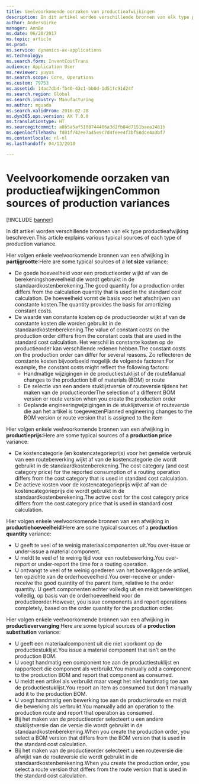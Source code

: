 ```yaml
---
title: Veelvoorkomende oorzaken van productieafwijkingen
description: In dit artikel worden verschillende bronnen van elk type productieafwijking beschreven.
author: AndersGirke
manager: AnnBe
ms.date: 06/20/2017
ms.topic: article
ms.prod: 
ms.service: dynamics-ax-applications
ms.technology: 
ms.search.form: InventCostTrans
audience: Application User
ms.reviewer: yuyus
ms.search.scope: Core, Operations
ms.custom: 79753
ms.assetid: 14ac7db4-fb40-43c1-bb0d-1d51fc91d24f
ms.search.region: Global
ms.search.industry: Manufacturing
ms.author: mguada
ms.search.validFrom: 2016-02-28
ms.dyn365.ops.version: AX 7.0.0
ms.translationtype: HT
ms.sourcegitcommit: a8b5a5af5108744406a3d2fb84d7151baea2481b
ms.openlocfilehash: fd01f742ee7a45e9c7d4feee4f3bf58dce4a3bf7
ms.contentlocale: nl-nl
ms.lasthandoff: 04/13/2018

---
```


# <a name="common-sources-of-production-variances"></a><span data-ttu-id="43d51-103">Veelvoorkomende oorzaken van productieafwijkingen</span><span class="sxs-lookup"><span data-stu-id="43d51-103">Common sources of production variances</span></span>

[!INCLUDE [banner](../includes/banner.md)]

<span data-ttu-id="43d51-104">In dit artikel worden verschillende bronnen van elk type productieafwijking beschreven.</span><span class="sxs-lookup"><span data-stu-id="43d51-104">This article explains various typical sources of each type of production variance.</span></span> 

<span data-ttu-id="43d51-105">Hier volgen enkele veelvoorkomende bronnen van een afwijking in **partijgrootte**:</span><span class="sxs-lookup"><span data-stu-id="43d51-105">Here are some typical sources of a **lot size** variance:</span></span>

-   <span data-ttu-id="43d51-106">De goede hoeveelheid voor een productieorder wijkt af van de berekeningshoeveelheid die wordt gebruikt in de standaardkostenberekening.</span><span class="sxs-lookup"><span data-stu-id="43d51-106">The good quantity for a production order differs from the calculation quantity that is used in the standard cost calculation.</span></span> <span data-ttu-id="43d51-107">De hoeveelheid vormt de basis voor het afschrijven van constante kosten.</span><span class="sxs-lookup"><span data-stu-id="43d51-107">The quantity provides the basis for amortizing constant costs.</span></span>
-   <span data-ttu-id="43d51-108">De waarde van constante kosten op de productieorder wijkt af van de constante kosten die worden gebruikt in de standaardkostenberekening.</span><span class="sxs-lookup"><span data-stu-id="43d51-108">The value of constant costs on the production order differs from the constant costs that are used in the standard cost calculation.</span></span> <span data-ttu-id="43d51-109">Het verschil in constante kosten op de productieorder kan verschillende redenen hebben.</span><span class="sxs-lookup"><span data-stu-id="43d51-109">The constant costs on the production order can differ for several reasons.</span></span> <span data-ttu-id="43d51-110">Zo reflecteren de constante kosten bijvoorbeeld mogelijk de volgende factoren:</span><span class="sxs-lookup"><span data-stu-id="43d51-110">For example, the constant costs might reflect the following factors:</span></span>
    -   <span data-ttu-id="43d51-111">Handmatige wijzigingen in de productiestuklijst of de route</span><span class="sxs-lookup"><span data-stu-id="43d51-111">Manual changes to the production bill of materials (BOM) or route</span></span>
    -   <span data-ttu-id="43d51-112">De selectie van een andere stuklijstversie of routeversie tijdens het maken van de productieorder</span><span class="sxs-lookup"><span data-stu-id="43d51-112">The selection of a different BOM version or route version when you create the production order</span></span>
    -   <span data-ttu-id="43d51-113">Geplande engineeringwijzigingen in de stuklijstversie of routeversie die aan het artikel is toegewezen</span><span class="sxs-lookup"><span data-stu-id="43d51-113">Planned engineering changes to the BOM version or route version that is assigned to the item</span></span>

<span data-ttu-id="43d51-114">Hier volgen enkele veelvoorkomende bronnen van een afwijking in **productieprijs**:</span><span class="sxs-lookup"><span data-stu-id="43d51-114">Here are some typical sources of a **production price** variance:</span></span>

-   <span data-ttu-id="43d51-115">De kostencategorie (en kostencategorieprijs) voor het gemelde verbruik van een routebewerking wijkt af van de kostencategorie die wordt gebruikt in de standaardkostenberekening.</span><span class="sxs-lookup"><span data-stu-id="43d51-115">The cost category (and cost category price) for the reported consumption of a routing operation differs from the cost category that is used in standard cost calculation.</span></span>
-   <span data-ttu-id="43d51-116">De actieve kosten voor de kostencategorieprijs wijkt af van de kostencategorieprijs die wordt gebruikt in de standaardkostenberekening.</span><span class="sxs-lookup"><span data-stu-id="43d51-116">The active cost for the cost category price differs from the cost category price that is used in standard cost calculation.</span></span>

<span data-ttu-id="43d51-117">Hier volgen enkele veelvoorkomende bronnen van een afwijking in **productiehoeveelheid**:</span><span class="sxs-lookup"><span data-stu-id="43d51-117">Here are some typical sources of a **production quantity** variance:</span></span>

-   <span data-ttu-id="43d51-118">U geeft te veel of te weinig materiaalcomponenten uit.</span><span class="sxs-lookup"><span data-stu-id="43d51-118">You over-issue or under-issue a material component.</span></span>
-   <span data-ttu-id="43d51-119">U meldt te veel of te weinig tijd voor een routebewerking.</span><span class="sxs-lookup"><span data-stu-id="43d51-119">You over-report or under-report the time for a routing operation.</span></span>
-   <span data-ttu-id="43d51-120">U ontvangt te veel of te weinig goederen van het bovenliggende artikel, ten opzichte van de orderhoeveelheid.</span><span class="sxs-lookup"><span data-stu-id="43d51-120">You over-receive or under-receive the good quantity of the parent item, relative to the order quantity.</span></span> <span data-ttu-id="43d51-121">U geeft componenten echter volledig uit en meldt bewerkingen volledig, op basis van de orderhoeveelheid voor de productieorder.</span><span class="sxs-lookup"><span data-stu-id="43d51-121">However, you issue components and report operations completely, based on the order quantity for the production order.</span></span>

<span data-ttu-id="43d51-122">Hier volgen enkele veelvoorkomende bronnen van een afwijking in **productievervanging**:</span><span class="sxs-lookup"><span data-stu-id="43d51-122">Here are some typical sources of a **production substitution** variance:</span></span>

-   <span data-ttu-id="43d51-123">U geeft een materiaalcomponent uit die niet voorkomt op de productiestuklijst.</span><span class="sxs-lookup"><span data-stu-id="43d51-123">You issue a material component that isn't on the production BOM.</span></span>
-   <span data-ttu-id="43d51-124">U voegt handmatig een component toe aan de productiestuklijst en rapporteert die component als verbruikt.</span><span class="sxs-lookup"><span data-stu-id="43d51-124">You manually add a component to the production BOM and report that component as consumed.</span></span>
-   <span data-ttu-id="43d51-125">U meldt een artikel als verbruikt maar voegt het niet handmatig toe aan de productiestuklijst.</span><span class="sxs-lookup"><span data-stu-id="43d51-125">You report an item as consumed but don't manually add it to the production BOM.</span></span>
-   <span data-ttu-id="43d51-126">U voegt handmatig een bewerking toe aan de productieroute en meldt die bewerking als verbruikt.</span><span class="sxs-lookup"><span data-stu-id="43d51-126">You manually add an operation to the production route and report that operation as consumed.</span></span>
-   <span data-ttu-id="43d51-127">Bij het maken van de productieorder selecteert u een andere stuklijstversie dan de versie die wordt gebruikt in de standaardkostenberekening.</span><span class="sxs-lookup"><span data-stu-id="43d51-127">When you create the production order, you select a BOM version that differs from the BOM version that is used in the standard cost calculation.</span></span>
-   <span data-ttu-id="43d51-128">Bij het maken van de productieorder selecteert u een routeversie die afwijkt van de routeversie die wordt gebruikt in de standaardkostenberekening.</span><span class="sxs-lookup"><span data-stu-id="43d51-128">When you create the production order, you select a route version that differs from the route version that is used in the standard cost calculation.</span></span>





